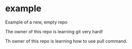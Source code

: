 # example
Example of a new, empty repo

The owner of this repo is learning git very hard!

Th owner of this repo is learning how to use pull command.
